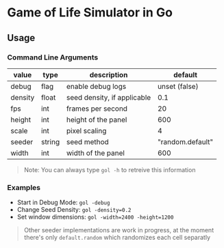 # Game of Life Simulator in Go

## Usage

### Command Line Arguments

| value   | type   | description                 | default          |
| ------- | ------ | --------------------------- | ---------------- |
| debug   | flag   | enable debug logs           | unset (false)    |
| density | float  | seed density, if applicable | 0.1              |
| fps     | int    | frames per second           | 20               |
| height  | int    | height of the panel         | 600              |
| scale   | int    | pixel scaling               | 4                |
| seeder  | string | seed method                 | "random.default" |
| width   | int    | width of the panel          | 600              |

> Note: You can always type `gol -h` to retreive this information

### Examples

- Start in Debug Mode: `gol -debug`
- Change Seed Density: `gol -density=0.2`
- Set window dimensions: `gol -width=2400 -height=1200`

> Other seeder implementations are work in progress, at the moment there's only
`default.random` which randomizes each cell separatly